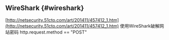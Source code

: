 ## WireShark {#wireshark}

[http://netsecurity.51cto.com/art/201411/457412_1.htm](http://netsecurity.51cto.com/art/201411/457412_1.htm)         使用WireShark破解网站密码 http.request.method == &quot;POST&quot;